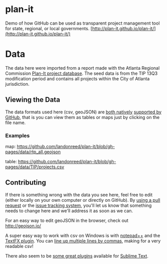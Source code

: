 plan-it
=======

Demo of how GitHub can be used as transparent project management tool for state, regional, or local governments. [http://plan-it.github.io/plan-it/](http://plan-it.github.io/plan-it/)


Data
=======

The data here were imported from a report made with the Atlanta Regional Commission [Plan-It project database](http://planitpublic.atlantaregional.com/).  The seed data is from the TIP 13Q3 modification period and contains all projects within the City of Atlanta jurisdiction.

## Viewing the Data

The data formats used here (csv, geoJSON) are [both natively](https://help.github.com/articles/rendering-csv-and-tsv-data) [supported by GitHub](https://help.github.com/articles/mapping-geojson-files-on-github), that is you can view them as tables or maps just by clicking on the file name.

### Examples

map: https://github.com/landonreed/plan-it/blob/gh-pages/data/rtp_all.geojson

table: https://github.com/landonreed/plan-it/blob/gh-pages/data/TIP/projects.csv

## Contributing

If there is something wrong with the data you see here, feel free to edit (either locally on your own computer or directly on GitHub).  By [using a pull request](https://help.github.com/articles/using-pull-requests) or the [issue tracking system](https://github.com/features/projects/issues), you'll let us know that something needs to change here and we'll address it as soon as we can.

For an easy way to edit geoJSON in the browser, check out http://geojson.io/

A super easy way to work with csv on Windows is with [notepad++](http://notepad-plus-plus.org/) and the [TextFX plugin](http://stackoverflow.com/questions/12699833/textfx-menu-is-missing-in-notepad).  You can [line up multiple lines by commas](http://superuser.com/questions/120488/converting-csv-to-fixed-width-in-notepad), making for a very readable csv!

There also seem to be [some great plugins](http://stackoverflow.com/questions/19331211/sublime-text-2-alignment-of-comma-separated-values) available for [Sublime Text](http://www.sublimetext.com/).
